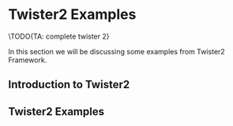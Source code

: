 # Twister2 Examples

\TODO{TA: complete twister 2}

In this section we will be discussing some examples from Twister2
Framework.

## Introduction to Twister2

## Twister2 Examples
